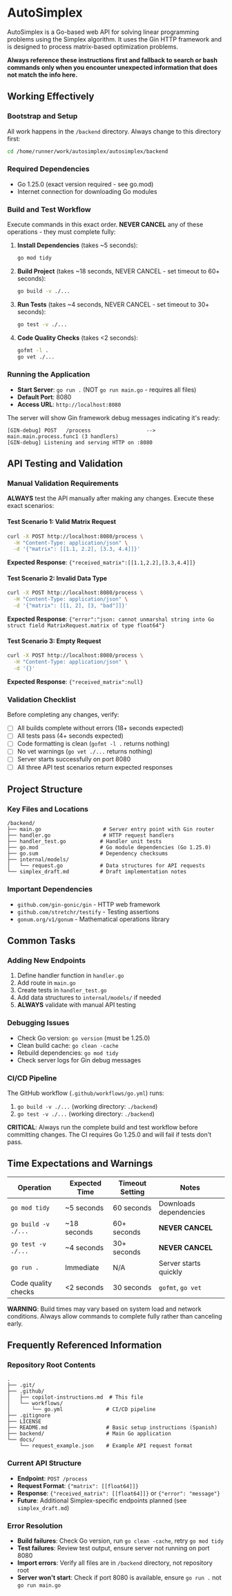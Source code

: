 # AutoSimplex

AutoSimplex is a Go-based web API for solving linear programming problems using the Simplex algorithm. It uses the Gin HTTP framework and is designed to process matrix-based optimization problems.

**Always reference these instructions first and fallback to search or bash commands only when you encounter unexpected information that does not match the info here.**

## Working Effectively

### Bootstrap and Setup
All work happens in the `/backend` directory. Always change to this directory first:
```bash
cd /home/runner/work/autosimplex/autosimplex/backend
```

### Required Dependencies
- Go 1.25.0 (exact version required - see go.mod)
- Internet connection for downloading Go modules

### Build and Test Workflow
Execute commands in this exact order. **NEVER CANCEL** any of these operations - they must complete fully:

1. **Install Dependencies** (takes ~5 seconds):
   ```bash
   go mod tidy
   ```

2. **Build Project** (takes ~18 seconds, NEVER CANCEL - set timeout to 60+ seconds):
   ```bash
   go build -v ./...
   ```

3. **Run Tests** (takes ~4 seconds, NEVER CANCEL - set timeout to 30+ seconds):
   ```bash
   go test -v ./...
   ```

4. **Code Quality Checks** (takes <2 seconds):
   ```bash
   gofmt -l .
   go vet ./...
   ```

### Running the Application
- **Start Server**: `go run .` (NOT `go run main.go` - requires all files)
- **Default Port**: 8080
- **Access URL**: `http://localhost:8080`

The server will show Gin framework debug messages indicating it's ready:
```
[GIN-debug] POST   /process                  --> main.main.process.func1 (3 handlers)
[GIN-debug] Listening and serving HTTP on :8080
```

## API Testing and Validation

### Manual Validation Requirements
**ALWAYS** test the API manually after making any changes. Execute these exact scenarios:

#### Test Scenario 1: Valid Matrix Request
```bash
curl -X POST http://localhost:8080/process \
  -H "Content-Type: application/json" \
  -d '{"matrix": [[1.1, 2.2], [3.3, 4.4]]}'
```
**Expected Response**: `{"received_matrix":[[1.1,2.2],[3.3,4.4]]}`

#### Test Scenario 2: Invalid Data Type
```bash
curl -X POST http://localhost:8080/process \
  -H "Content-Type: application/json" \
  -d '{"matrix": [[1, 2], [3, "bad"]]}'
```
**Expected Response**: `{"error":"json: cannot unmarshal string into Go struct field MatrixRequest.matrix of type float64"}`

#### Test Scenario 3: Empty Request
```bash
curl -X POST http://localhost:8080/process \
  -H "Content-Type: application/json" \
  -d '{}'
```
**Expected Response**: `{"received_matrix":null}`

### Validation Checklist
Before completing any changes, verify:
- [ ] All builds complete without errors (18+ seconds expected)
- [ ] All tests pass (4+ seconds expected)  
- [ ] Code formatting is clean (`gofmt -l .` returns nothing)
- [ ] No vet warnings (`go vet ./...` returns nothing)
- [ ] Server starts successfully on port 8080
- [ ] All three API test scenarios return expected responses

## Project Structure

### Key Files and Locations
```
/backend/
├── main.go                    # Server entry point with Gin router
├── handler.go                 # HTTP request handlers  
├── handler_test.go           # Handler unit tests
├── go.mod                    # Go module dependencies (Go 1.25.0)
├── go.sum                    # Dependency checksums
├── internal/models/
│   └── request.go            # Data structures for API requests
└── simplex_draft.md          # Draft implementation notes
```

### Important Dependencies
- `github.com/gin-gonic/gin` - HTTP web framework
- `github.com/stretchr/testify` - Testing assertions  
- `gonum.org/v1/gonum` - Mathematical operations library

## Common Tasks

### Adding New Endpoints
1. Define handler function in `handler.go`
2. Add route in `main.go`  
3. Create tests in `handler_test.go`
4. Add data structures to `internal/models/` if needed
5. **ALWAYS** validate with manual API testing

### Debugging Issues
- Check Go version: `go version` (must be 1.25.0)
- Clean build cache: `go clean -cache`  
- Rebuild dependencies: `go mod tidy`
- Check server logs for Gin debug messages

### CI/CD Pipeline
The GitHub workflow (`.github/workflows/go.yml`) runs:
1. `go build -v ./...` (working directory: `./backend`)
2. `go test -v ./...` (working directory: `./backend`)

**CRITICAL**: Always run the complete build and test workflow before committing changes. The CI requires Go 1.25.0 and will fail if tests don't pass.

## Time Expectations and Warnings

| Operation | Expected Time | Timeout Setting | Notes |
|-----------|---------------|-----------------|-------|
| `go mod tidy` | ~5 seconds | 60 seconds | Downloads dependencies |
| `go build -v ./...` | ~18 seconds | 60+ seconds | **NEVER CANCEL** |  
| `go test -v ./...` | ~4 seconds | 30+ seconds | **NEVER CANCEL** |
| `go run .` | Immediate | N/A | Server starts quickly |
| Code quality checks | <2 seconds | 30 seconds | `gofmt`, `go vet` |

**WARNING**: Build times may vary based on system load and network conditions. Always allow commands to complete fully rather than canceling early.

## Frequently Referenced Information

### Repository Root Contents
```
.
├── .git/
├── .github/
│   ├── copilot-instructions.md  # This file
│   └── workflows/
│       └── go.yml              # CI/CD pipeline
├── .gitignore
├── LICENSE  
├── README.md                   # Basic setup instructions (Spanish)
├── backend/                    # Main Go application
└── docs/
    └── request_example.json    # Example API request format
```

### Current API Structure
- **Endpoint**: `POST /process`
- **Request Format**: `{"matrix": [[float64]]}`
- **Response**: `{"received_matrix": [[float64]]}` or `{"error": "message"}`
- **Future**: Additional Simplex-specific endpoints planned (see `simplex_draft.md`)

### Error Resolution
- **Build failures**: Check Go version, run `go clean -cache`, retry `go mod tidy`
- **Test failures**: Review test output, ensure server not running on port 8080
- **Import errors**: Verify all files are in `/backend` directory, not repository root
- **Server won't start**: Check if port 8080 is available, ensure `go run .` not `go run main.go`